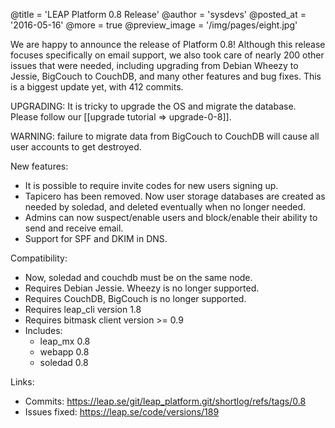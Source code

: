 @title = 'LEAP Platform 0.8 Release'
@author = 'sysdevs'
@posted_at = '2016-05-16'
@more = true
@preview_image = '/img/pages/eight.jpg'

We are happy to announce the release of Platform 0.8! Although this release focuses specifically on email support, we also took care of nearly 200 other issues that were needed, including upgrading from Debian Wheezy to Jessie, BigCouch to CouchDB, and many other features and bug fixes. This is a biggest update yet, with 412 commits.

UPGRADING: It is tricky to upgrade the OS and migrate the database. Please follow our [[upgrade tutorial => upgrade-0-8]].

WARNING: failure to migrate data from BigCouch to CouchDB will cause all user accounts to get destroyed.

New features:

* It is possible to require invite codes for new users signing up.
* Tapicero has been removed. Now user storage databases are created as needed by soledad, and deleted eventually when no longer needed.
* Admins can now suspect/enable users and block/enable their ability to send and receive email.
* Support for SPF and DKIM in DNS.

Compatibility:

* Now, soledad and couchdb must be on the same node.
* Requires Debian Jessie. Wheezy is no longer supported.
* Requires CouchDB, BigCouch is no longer supported.
* Requires leap_cli version 1.8
* Requires bitmask client version >= 0.9
* Includes:
  * leap_mx 0.8
  * webapp 0.8
  * soledad 0.8

Links:

* Commits: https://leap.se/git/leap_platform.git/shortlog/refs/tags/0.8
* Issues fixed: https://leap.se/code/versions/189
